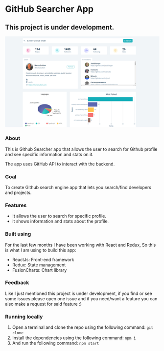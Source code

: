 # GitHub Searcher App

## This project is under development.

<a href="https://joseph-githubsearcher.netlify.app/" target="_blank" rel="noopener noreferrer">
  <img src="./public/3.png" alt="GitHub Searcher">
</a>

### About

This is Github Searcher app that allows the user to search for Github profile and see specific information and stats on it.

The app uses GitHub API to interact with the backend.

### Goal

To create Github search engine app that lets you search/find developers and projects.

### Features

- It allows the user to search for specific profile.
- it shows information and stats about the profile.

### Built using

For the last few months I have been working with React and Redux, So this is what I am using to build this app:

- ReactJs: Front-end framework
- Redux: State management
- FusionCharts: Chart library

### Feedback

Like I just mentioned this project is under development, if you find or see some issues please open one issue and if you need/want a feature you can also make a request for said feature :)

### Running locally

1. Open a terminal and clone the repo using the following command: `git clone`
2. Install the dependencies using the following command: `npm i`
3. And run the following command: `npm start`
